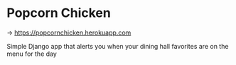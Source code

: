 # Popcorn Chicken
-> <https://popcornchicken.herokuapp.com>

Simple Django app that alerts you when your dining hall favorites are on the menu for the day
